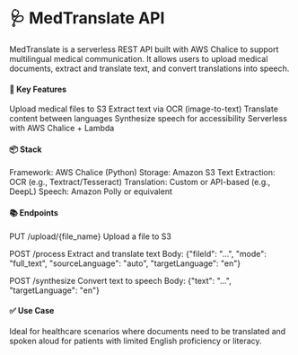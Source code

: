 # 🩺 MedTranslate API

MedTranslate is a serverless REST API built with AWS Chalice to support multilingual medical communication. It allows users to upload medical documents, extract and translate text, and convert translations into speech.

#### 🚀 Key Features
Upload medical files to S3
Extract text via OCR (image-to-text)
Translate content between languages
Synthesize speech for accessibility
Serverless with AWS Chalice + Lambda

#### 📦 Stack
Framework: AWS Chalice (Python)
Storage: Amazon S3
Text Extraction: OCR (e.g., Textract/Tesseract)
Translation: Custom or API-based (e.g., DeepL)
Speech: Amazon Polly or equivalent

#### 📚 Endpoints
PUT /upload/{file_name}
Upload a file to S3

POST /process
Extract and translate text
Body: {"fileId": "...", "mode": "full_text", "sourceLanguage": "auto", "targetLanguage": "en"}

POST /synthesize
Convert text to speech
Body: {"text": "...", "targetLanguage": "en"}
  
#### ✅ Use Case
Ideal for healthcare scenarios where documents need to be translated and spoken aloud for patients with limited English proficiency or literacy.

